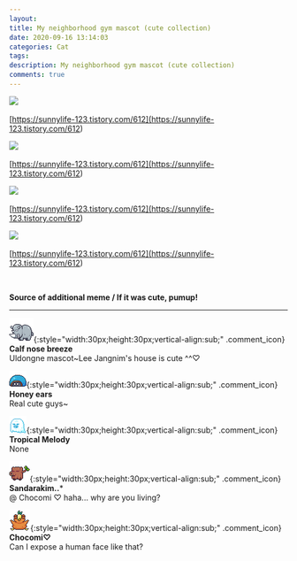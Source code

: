 ```yaml
---
layout: 
title: My neighborhood gym mascot (cute collection)
date: 2020-09-16 13:14:03
categories: Cat
tags: 
description: My neighborhood gym mascot (cute collection)
comments: true
---
```


![](https://blog.kakaocdn.net/dn/5cEXe/btqIOa7l2bK/u7aFK5TKTHr2pAsLvIqIKk/img.gif)

[https://sunnylife-123.tistory.com/612](<https://sunnylife-123.tistory.com/612>)

![](https://blog.kakaocdn.net/dn/1Qq5V/btqISuRw5xV/qGBvlUrNETRTkyMTDNr4t0/img.gif)

[https://sunnylife-123.tistory.com/612](<https://sunnylife-123.tistory.com/612>)

![](https://blog.kakaocdn.net/dn/bK1pNV/btqIOazxdhG/ZvjeQVmxTeNYX7YUVvbeNk/img.gif)

[https://sunnylife-123.tistory.com/612](<https://sunnylife-123.tistory.com/612>)

![](https://blog.kakaocdn.net/dn/lGXoa/btqIP0DDhTu/eqDqQryuMHUlXKHZn8vBP0/img.gif)

[https://sunnylife-123.tistory.com/612](<https://sunnylife-123.tistory.com/612>)

**​**

**Source of additional meme / If it was cute, pumup!**

* * *

![comment](/assets/character/rino.png){:style="width:30px;height:30px;vertical-align:sub;" .comment_icon} **Calf nose breeze**  
Uldongne mascot~Lee Jangnim's house is cute ^^♡   
  
![comment](/assets/character/turtle.png){:style="width:30px;height:30px;vertical-align:sub;" .comment_icon} **Honey ears**  
Real cute guys~   
  
![comment](/assets/character/ghost.png){:style="width:30px;height:30px;vertical-align:sub;" .comment_icon} **Tropical Melody**  
None  
  
![comment](/assets/character/trunk.png){:style="width:30px;height:30px;vertical-align:sub;" .comment_icon} **Sandarakim..***  
@ Chocomi ♡ haha... why are you living?  
  
![comment](/assets/character/bird.png){:style="width:30px;height:30px;vertical-align:sub;" .comment_icon} **Chocomi♡**  
Can I expose a human face like that?   
  

